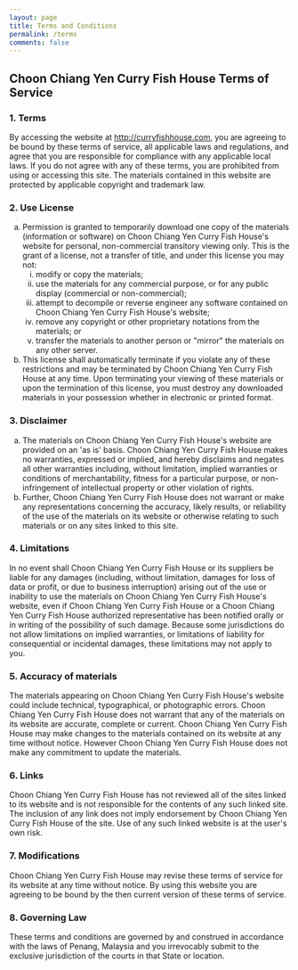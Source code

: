 ```yaml
---
layout: page
title: Terms and Conditions
permalink: /terms
comments: false
---
```


<div class="row justify-content-between">
<div class="col-md-8 pr-5">

<h2>Choon Chiang Yen Curry Fish House Terms of Service</h2>
<h3>1. Terms</h3>
<p>By accessing the website at <a href="http://curryfishhouse.com">http://curryfishhouse.com</a>, you are agreeing to be bound by these terms of service, all applicable laws and regulations, and agree that you are responsible for compliance with any applicable local laws. If you do not agree with any of these terms, you are prohibited from using or accessing this site. The materials contained in this website are protected by applicable copyright and trademark law.</p>
<h3>2. Use License</h3>
<ol type="a">
   <li>Permission is granted to temporarily download one copy of the materials (information or software) on Choon Chiang Yen Curry Fish House's website for personal, non-commercial transitory viewing only. This is the grant of a license, not a transfer of title, and under this license you may not:
   <ol type="i">
       <li>modify or copy the materials;</li>
       <li>use the materials for any commercial purpose, or for any public display (commercial or non-commercial);</li>
       <li>attempt to decompile or reverse engineer any software contained on Choon Chiang Yen Curry Fish House's website;</li>
       <li>remove any copyright or other proprietary notations from the materials; or</li>
       <li>transfer the materials to another person or "mirror" the materials on any other server.</li>
   </ol>
    </li>
   <li>This license shall automatically terminate if you violate any of these restrictions and may be terminated by Choon Chiang Yen Curry Fish House at any time. Upon terminating your viewing of these materials or upon the termination of this license, you must destroy any downloaded materials in your possession whether in electronic or printed format.</li>
</ol>
<h3>3. Disclaimer</h3>
<ol type="a">
   <li>The materials on Choon Chiang Yen Curry Fish House's website are provided on an 'as is' basis. Choon Chiang Yen Curry Fish House makes no warranties, expressed or implied, and hereby disclaims and negates all other warranties including, without limitation, implied warranties or conditions of merchantability, fitness for a particular purpose, or non-infringement of intellectual property or other violation of rights.</li>
   <li>Further, Choon Chiang Yen Curry Fish House does not warrant or make any representations concerning the accuracy, likely results, or reliability of the use of the materials on its website or otherwise relating to such materials or on any sites linked to this site.</li>
</ol>
<h3>4. Limitations</h3>
<p>In no event shall Choon Chiang Yen Curry Fish House or its suppliers be liable for any damages (including, without limitation, damages for loss of data or profit, or due to business interruption) arising out of the use or inability to use the materials on Choon Chiang Yen Curry Fish House's website, even if Choon Chiang Yen Curry Fish House or a Choon Chiang Yen Curry Fish House authorized representative has been notified orally or in writing of the possibility of such damage. Because some jurisdictions do not allow limitations on implied warranties, or limitations of liability for consequential or incidental damages, these limitations may not apply to you.</p>
<h3>5. Accuracy of materials</h3>
<p>The materials appearing on Choon Chiang Yen Curry Fish House's website could include technical, typographical, or photographic errors. Choon Chiang Yen Curry Fish House does not warrant that any of the materials on its website are accurate, complete or current. Choon Chiang Yen Curry Fish House may make changes to the materials contained on its website at any time without notice. However Choon Chiang Yen Curry Fish House does not make any commitment to update the materials.</p>
<h3>6. Links</h3>
<p>Choon Chiang Yen Curry Fish House has not reviewed all of the sites linked to its website and is not responsible for the contents of any such linked site. The inclusion of any link does not imply endorsement by Choon Chiang Yen Curry Fish House of the site. Use of any such linked website is at the user's own risk.</p>
<h3>7. Modifications</h3>
<p>Choon Chiang Yen Curry Fish House may revise these terms of service for its website at any time without notice. By using this website you are agreeing to be bound by the then current version of these terms of service.</p>
<h3>8. Governing Law</h3>
<p>These terms and conditions are governed by and construed in accordance with the laws of Penang, Malaysia and you irrevocably submit to the exclusive jurisdiction of the courts in that State or location.</p>
</div>
</div>
